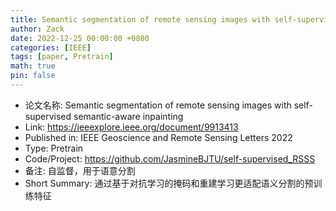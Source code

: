```yaml
---
title: Semantic segmentation of remote sensing images with self-supervised semantic-aware inpainting
author: Zack
date: 2022-12-25 00:00:00 +0800
categories: [IEEE]
tags: [paper, Pretrain]
math: true
pin: false
---
```

- 论文名称: Semantic segmentation of remote sensing images with self-supervised semantic-aware inpainting
- Link: https://ieeexplore.ieee.org/document/9913413
- Published in: IEEE Geoscience and Remote Sensing Letters 2022
- Type: Pretrain
- Code/Project: https://github.com/JasmineBJTU/self-supervised_RSSS
- 备注: 自监督，用于语意分割
- Short Summary: 通过基于对抗学习的掩码和重建学习更适配语义分割的预训练特征
